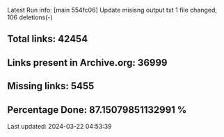 Latest Run info: 
[main 554fc06] Update misisng output txt
 1 file changed, 106 deletions(-)

## Total links: 42454

## Links present in Archive.org: 36999

## Missing links: 5455

## Percentage Done: 87.15079851132991 %


Last updated: 2024-03-22 04:53:39
